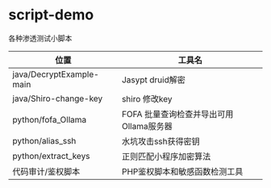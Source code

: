 # script-demo
各种渗透测试小脚本

| 位置                       | 工具名 |
|--------------------------| ---------------- |
| java/DecryptExample-main |Jasypt druid解密 |
| java/Shiro-change-key    | shiro 修改key |
| python/fofa_Ollama       | FOFA 批量查询检查并导出可用Ollama服务器 |
| python/alias_ssh         | 水坑攻击ssh获得密钥 |
| python/extract_keys      | 正则匹配小程序加密算法 |
| 代码审计/鉴权脚本        | PHP鉴权脚本和敏感函数检测工具 |